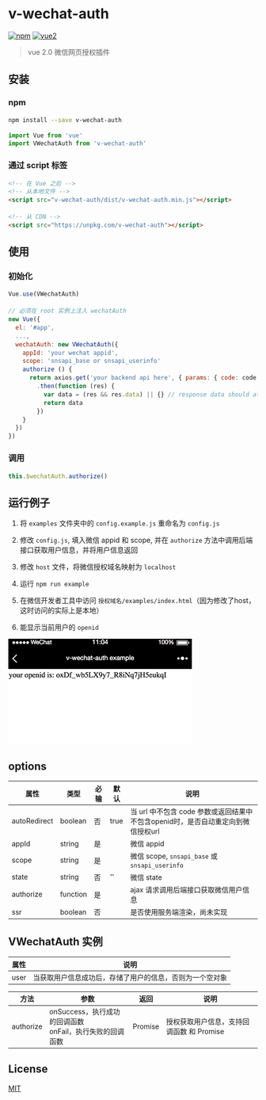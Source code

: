 # v-wechat-auth

[![npm](https://img.shields.io/npm/v/v-wechat-auth.svg)](https://www.npmjs.com/package/v-wechat-auth) [![vue2](https://img.shields.io/badge/vue-2.x-brightgreen.svg)](https://vuejs.org/)

> vue 2.0 微信网页授权插件

## 安装

### npm

```bash
npm install --save v-wechat-auth
```

```js
import Vue from 'vue'
import VWechatAuth from 'v-wechat-auth'
```

### 通过 script 标签

```html
<!-- 在 Vue 之后 -->
<!-- 从本地文件 -->
<script src="v-wechat-auth/dist/v-wechat-auth.min.js"></script>

<!-- 从 CDN -->
<script src="https://unpkg.com/v-wechat-auth"></script>
```

## 使用

### 初始化

```js
Vue.use(VWechatAuth)

// 必须在 root 实例上注入 wechatAuth
new Vue({
  el: '#app',
  ...,
  wechatAuth: new VWechatAuth({
    appId: 'your wechat appid',
    scope: 'snsapi_base or snsapi_userinfo'
    authorize () {
      return axios.get('your backend api here', { params: { code: code } })
        .then(function (res) {
          var data = (res && res.data) || {} // response data should at least contain openid
          return data
        })
    }
  })
})
```

### 调用

```js
this.$wechatAuth.authorize()
```

## 运行例子

1. 将 ```examples``` 文件夹中的 ```config.example.js``` 重命名为 ```config.js```

2. 修改 ```config.js```, 填入微信 appid 和 scope, 并在 ```authorize``` 方法中调用后端接口获取用户信息，并将用户信息返回

4. 修改 ```host``` 文件，将微信授权域名映射为 ```localhost```

3. 运行 ```npm run example```

4. 在微信开发者工具中访问 ```授权域名/examples/index.html```（因为修改了host，这时访问的实际上是本地）

5. 能显示当前用户的 ```openid```

![openid](./images/openid.png)


## options

| 属性 | 类型 | 必输 | 默认 | 说明 |
|-------|-------|-------|-------|-------|
| autoRedirect | boolean | 否 | true | 当 url 中不包含 code 参数或返回结果中不包含openid时，是否自动重定向到微信授权url |
| appId | string | 是 | | 微信 appid |
| scope | string | 是 | | 微信 scope, ```snsapi_base``` 或 ```snsapi_userinfo``` |
| state | string | 否 | '' | 微信 state |
| authorize | function | 是 | | ajax 请求调用后端接口获取微信用户信息
| ssr | boolean | 否 | | 是否使用服务端渲染，尚未实现 |

## VWechatAuth 实例

| 属性 | 说明 |
|------|------|
| user | 当获取用户信息成功后，存储了用户的信息，否则为一个空对象 |

| 方法 | 参数 | 返回 | 说明 |
|------|------|-------|------|
| authorize | onSuccess，执行成功的回调函数 <br/> onFail，执行失败的回调函数 | Promise | 授权获取用户信息，支持回调函数 和 Promise



## License

[MIT](http://opensource.org/licenses/MIT)
